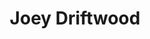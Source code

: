 ---
pid: pt374
title: Joey Driftwood
location_transcription: Penn Treaty or Penn's Landing
coordinates: "[-75.128516267275, 39.965937923216]"
zipcode: '19134'
gen_neighborhood: River Wards
neighborhood: Port Richmond
outside_phl: 
age: '32'
age_range: 30-39
instagram: 
image_file_name: pt_374.jpg
proposal_transcription: Using Driftwood Floating down the Delaware River there should
  be an ever changing monument utilizing the new pieces that Float Down.  Using it
  as a Rorschach (Don't think that's spelled properly) test.  encouraging people to
  write in chalk nearby what they see.  it would be like examining clouds in the sky
  encouraging creativity & freedom of expression.
topic: Environment
topic_summary: '0'
type: Interactive,Sculpture Statue
keywords_other: driftwood, Delaware River, interactive
credit: Joe Jelinski
image_labels: 
twitter: 
facebook: 
permalink: "/monuments/pt374/"
layout: item-page
---